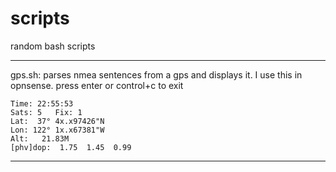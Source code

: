 # scripts
random bash scripts

---
gps.sh: parses nmea sentences from a gps and displays it. I use this in opnsense. press enter or control+c to exit
```
Time: 22:55:53
Sats: 5   Fix: 1
Lat:  37° 4x.x97426"N
Lon: 122° 1x.x67381"W
Alt:   21.83M
[phv]dop:  1.75  1.45  0.99
```
---
